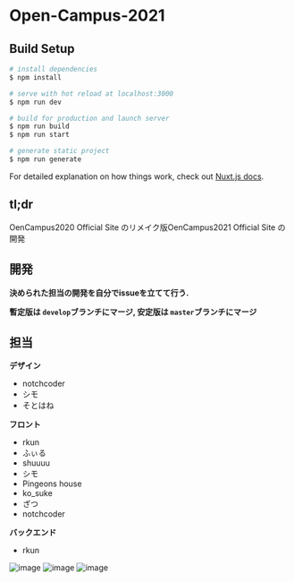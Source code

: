 # Open-Campus-2021

## Build Setup

```bash
# install dependencies
$ npm install

# serve with hot reload at localhost:3000
$ npm run dev

# build for production and launch server
$ npm run build
$ npm run start

# generate static project
$ npm run generate
```

For detailed explanation on how things work, check out [Nuxt.js docs](https://nuxtjs.org).

## tl;dr
OenCampus2020 Official Site のリメイク版OenCampus2021 Official Site の開発

## 開発
**決められた担当の開発を自分でissueを立てて行う.**

**暫定版は ```develop```ブランチにマージ, 安定版は ```master```ブランチにマージ**

## 担当
**デザイン**
- notchcoder
- シモ
- そとはね

**フロント**
- rkun
- ふぃる
- shuuuu
- シモ
- Pingeons house
- ko_suke
- ざつ
- notchcoder

**バックエンド**
- rkun

![image](https://simo-c3.github.io/image_url/remake-role1.JPG)
![image](https://simo-c3.github.io/image_url/remake-role2.JPG)
![image](https://simo-c3.github.io/image_url/remake-role3.JPG)
